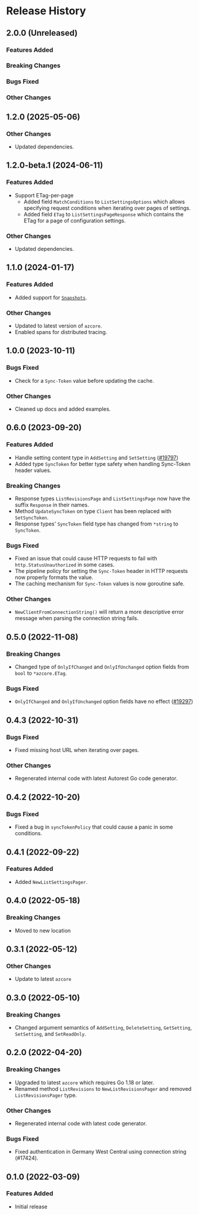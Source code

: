 # Release History

## 2.0.0 (Unreleased)

### Features Added

### Breaking Changes

### Bugs Fixed

### Other Changes

## 1.2.0 (2025-05-06)

### Other Changes
* Updated dependencies.

## 1.2.0-beta.1 (2024-06-11)

### Features Added
* Support ETag-per-page
  * Added field `MatchConditions` to `ListSettingsOptions` which allows specifying request conditions when iterating over pages of settings.
  * Added field `ETag` to `ListSettingsPageResponse` which contains the ETag for a page of configuration settings.

### Other Changes
* Updated dependencies.

## 1.1.0 (2024-01-17)

### Features Added
* Added support for [`Snapshots`](https://learn.microsoft.com/azure/azure-app-configuration/concept-snapshots).

### Other Changes
* Updated to latest version of `azcore`.
* Enabled spans for distributed tracing.

## 1.0.0 (2023-10-11)

### Bugs Fixed
* Check for a `Sync-Token` value before updating the cache.

### Other Changes
* Cleaned up docs and added examples.

## 0.6.0 (2023-09-20)

### Features Added
* Handle setting content type in `AddSetting` and `SetSetting` ([#19797](https://github.com/Azure/azure-sdk-for-go/issues/19797))
* Added type `SyncToken` for better type safety when handling Sync-Token header values.

### Breaking Changes
* Response types `ListRevisionsPage` and `ListSettingsPage` now have the suffix `Response` in their names.
* Method `UpdateSyncToken` on type `Client` has been replaced with `SetSyncToken`.
* Response types' `SyncToken` field type has changed from `*string` to `SyncToken`.

### Bugs Fixed
* Fixed an issue that could cause HTTP requests to fail with `http.StatusUnauthorized` in some cases.
* The pipeline policy for setting the `Sync-Token` header in HTTP requests now properly formats the value.
* The caching mechanism for `Sync-Token` values is now goroutine safe.

### Other Changes
* `NewClientFromConnectionString()` will return a more descriptive error message when parsing the connection string fails.

## 0.5.0 (2022-11-08)

### Breaking Changes
* Changed type of `OnlyIfChanged` and `OnlyIfUnchanged` option fields from `bool` to `*azcore.ETag`.

### Bugs Fixed
* `OnlyIfChanged` and `OnlyIfUnchanged` option fields have no effect
  ([#19297](https://github.com/Azure/azure-sdk-for-go/issues/19297))

## 0.4.3 (2022-10-31)

### Bugs Fixed
* Fixed missing host URL when iterating over pages.

### Other Changes
* Regenerated internal code with latest Autorest Go code generator.

## 0.4.2 (2022-10-20)

### Bugs Fixed
* Fixed a bug in `syncTokenPolicy` that could cause a panic in some conditions.

## 0.4.1 (2022-09-22)

### Features Added
* Added `NewListSettingsPager`.

## 0.4.0 (2022-05-18)

### Breaking Changes
* Moved to new location

## 0.3.1 (2022-05-12)

### Other Changes
* Update to latest `azcore`

## 0.3.0 (2022-05-10)

### Breaking Changes
* Changed argument semantics of `AddSetting`, `DeleteSetting`, `GetSetting`, `SetSetting`, and `SetReadOnly`.

## 0.2.0 (2022-04-20)

### Breaking Changes
* Upgraded to latest `azcore` which requires Go 1.18 or later.
* Renamed method `ListRevisions` to `NewListRevisionsPager` and removed `ListRevisionsPager` type.

### Other Changes
* Regenerated internal code with latest code generator.

### Bugs Fixed
* Fixed authentication in Germany West Central using connection string (#17424).

## 0.1.0 (2022-03-09)

### Features Added
* Initial release
